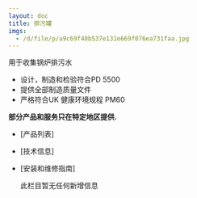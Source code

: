 ```yaml
---
layout: doc
title: 排污罐
imgs:
  - /d/file/p/a9c69f40b537e131e669f076ea731faa.jpg
---
```


用于收集锅炉排污水

- 设计，制造和检验符合PD 5500
- 提供全部制造质量文件
- 严格符合UK 健康环境规程 PM60

**部分产品和服务只在特定地区提供.**

- [产品列表]
- [技术信息]
- [安装和维修指南]

  此栏目暂无任何新增信息
